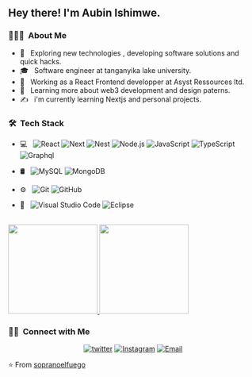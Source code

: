 <h2> Hey there! I'm Aubin Ishimwe.</h2>

<h3> 👨🏻‍💻 &nbsp;About Me </h3>

- 🤔 &nbsp; Exploring new technologies , developing software solutions and quick hacks.
- 🎓 &nbsp; Software engineer at tanganyika lake university.
- 💼 &nbsp; Working as a React Frontend developper at Asyst Ressources ltd.
- 🌱 &nbsp; Learning more about web3 development and design paterns.
- ✍️ &nbsp; i'm currently learning Nextjs and personal projects.

<h3> 🛠 &nbsp;Tech Stack</h3>

- 💻 &nbsp;
  ![React](https://img.shields.io/badge/-React-333333?style=flat&logo=react)
  ![Next](https://img.shields.io/badge/-Next.js-333333?style=flat&logo=next.js)
  ![Nest](https://img.shields.io/badge/-Nest.js-333333?style=flat&logo=nest.js)
  ![Node.js](https://img.shields.io/badge/-Node.js-333333?style=flat&logo=node.js)
  ![JavaScript](https://img.shields.io/badge/-JavaScript-333333?style=flat&logo=javascript)
  ![TypeScript](https://img.shields.io/badge/-Typescript-333333?style=flat&logo=typescript)
  ![Graphql](https://img.shields.io/badge/-Graphql-333333?style=flat&logo=graphql)
  
- 🛢 &nbsp;
  ![MySQL](https://img.shields.io/badge/-MySQL-333333?style=flat&logo=mysql)
  ![MongoDB](https://img.shields.io/badge/-MongoDB-333333?style=flat&logo=mongodb)
- ⚙️ &nbsp;
  ![Git](https://img.shields.io/badge/-Git-333333?style=flat&logo=git)
  ![GitHub](https://img.shields.io/badge/-GitHub-333333?style=flat&logo=github)
- 🔧 &nbsp;
  ![Visual Studio Code](https://img.shields.io/badge/-Visual%20Studio%20Code-333333?style=flat&logo=visual-studio-code&logoColor=007ACC)
  ![Eclipse](https://img.shields.io/badge/-Eclipse-333333?style=flat&logo=eclipse-ide&logoColor=2C2255)

<br/>

<a href="https://github.com/sopranoelfuego">
  <img height="180em" src="https://github-readme-stats.vercel.app/api?username=sopranoelfuego&theme=buefy&show_icons=true" />
  <img height="180em" src="https://github-readme-stats.vercel.app/api/top-langs/?username=sopranoelfuego&theme=buefy&layout=compact" />
</a>

<br/>

<h3> 🤝🏻 &nbsp;Connect with Me </h3>

<p align="center">
<a href="https://twitter.com/aubinishimwe2"><img alt="twitter" src="https://img.shields.io/badge/Twitter-aubin.ishimwe-blue?style=flat-square&logo=twitter"></a>
<a href="https://www.instagram.com/ishimwe.aubin/"><img alt="Instagram" src="https://img.shields.io/badge/Instagram-ishimwe.aubin__-blue?style=flat-square&logo=instagram"></a>
<a href="gmail:aubinjaja@gmail.com"><img alt="Email" src="https://img.shields.io/badge/Email-aubinjaja@gmail.com-blue?style=flat-square&logo=gmail"></a>
</p>

⭐️ From [sopranoelfuego](https://github.com/sopranoelfuego)
